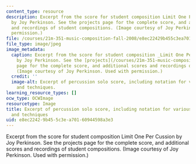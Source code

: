 ```yaml
---
content_type: resource
description: Excerpt from the score for student composition Limit One Per Cussion
  by Joy Perkinson. See the projects page for the complete score, and additional scores
  and recordings of student compositions. (Image courtesy of Joy Perkinson. Used with
  permission.)
file: /courses/21m-351-music-composition-fall-2008/e8ec22429b455c3ea70160944598a3e3_21m-351f08-th.jpg
file_type: image/jpeg
image_metadata:
  caption: Excerpt from the score for student composition _Limit One Per Cussion_
    by Joy Perkinson. See the [projects](/courses/21m-351-music-composition-fall-2008/pages/projects)
    page for the complete score, and additional scores and recordings of student compositions.
    (Image courtesy of Joy Perkinson. Used with permission.)
  credit: ''
  image-alt: Excerpt of percussion solo score, including notation for various instruments
    and techniques.
learning_resource_types: []
ocw_type: OCWImage
resourcetype: Image
title: Excerpt of percussion solo score, including notation for various instruments
  and techniques
uid: e8ec2242-9b45-5c3e-a701-60944598a3e3
---
```

Excerpt from the score for student composition Limit One Per Cussion by Joy Perkinson. See the projects page for the complete score, and additional scores and recordings of student compositions. (Image courtesy of Joy Perkinson. Used with permission.)

